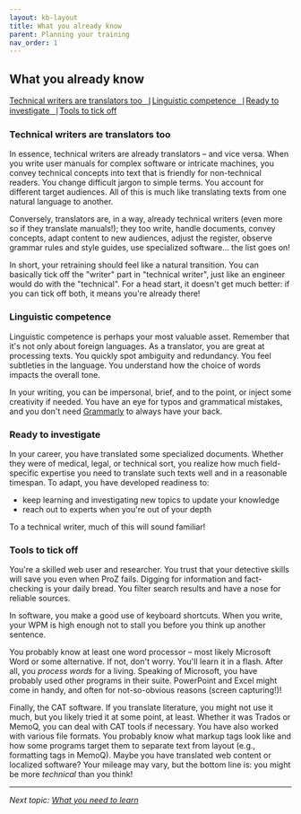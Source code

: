 ```yaml
---
layout: kb-layout
title: What you already know
parent: Planning your training
nav_order: 1
---
```


## What you already know

[Technical writers are translators too⎹](#technical-writers-are-translators-too) [Linguistic competence⎹](#linguistic-competence) [Ready to investigate⎹](#ready-to-investigate) [Tools to tick off](#tools-to-tick-off)

### Technical writers are translators too

In essence, technical writers are already translators – and vice versa. When you write user manuals for complex software or intricate machines, you convey technical concepts into text that is friendly for non-technical readers. You change difficult jargon to simple terms. You account for different target audiences. All of this is much like translating texts from one natural language to another.   

Conversely, translators are, in a way, already technical writers (even more so if they translate manuals!); they too write, handle documents, convey concepts, adapt content to new audiences, adjust the register, observe grammar rules and style guides, use specialized software... the list goes on!

In short, your retraining should feel like a natural transition. You can basically tick off the "writer" part in "technical writer", just like an engineer would do with the "technical". For a head start, it doesn't get much better: if you can tick off both, it means you're already there!  

### Linguistic competence

Linguistic competence is perhaps your most valuable asset. Remember that it's not only about foreign languages. As a translator, you are great at processing texts. You quickly spot ambiguity and redundancy. You feel subtleties in the language. You understand how the choice of words impacts the overall tone.  

In your writing, you can be impersonal, brief, and to the point, or inject some creativity if needed. You have an eye for typos and grammatical mistakes, and you don't need [Grammarly](https://www.grammarly.com/) to always have your back.  

### Ready to investigate

In your career, you have translated some specialized documents. Whether they were of medical, legal, or technical sort, you realize how much field-specific expertise you need to translate such texts well and in a reasonable timespan. To adapt, you have developed readiness to:  

* keep learning and investigating new topics to update your knowledge
* reach out to experts when you're out of your depth

To a technical writer, much of this will sound familiar!  

### Tools to tick off

You're a skilled web user and researcher. You trust that your detective skills will save you even when ProZ fails. Digging for information and fact-checking is your daily bread. You filter search results and have a nose for reliable sources.  

In software, you make a good use of keyboard shortcuts. When you write, your WPM is high enough not to stall you before you think up another sentence.  

You probably know at least one word processor – most likely Microsoft Word or some alternative. If not, don't worry. You'll learn it in a flash. After all, you *process words* for a living. Speaking of Microsoft, you have probably used other programs in their suite. PowerPoint and Excel might come in handy, and often for not-so-obvious reasons (screen capturing!)!  

Finally, the CAT software. If you translate literature, you might not use it much, but you likely tried it at some point, at least. Whether it was Trados or MemoQ, you can deal with CAT tools if necessary. You have also worked with various file formats. You probably know what markup tags look like and how some programs target them to separate text from layout (e.g., formatting tags in MemoQ). Maybe you have translated web content or localized software? Your mileage may vary, but the bottom line is: you might be more *technical* than you think!  

---

*Next topic: [What you need to learn](../2-what-you-need-to-learn/)*